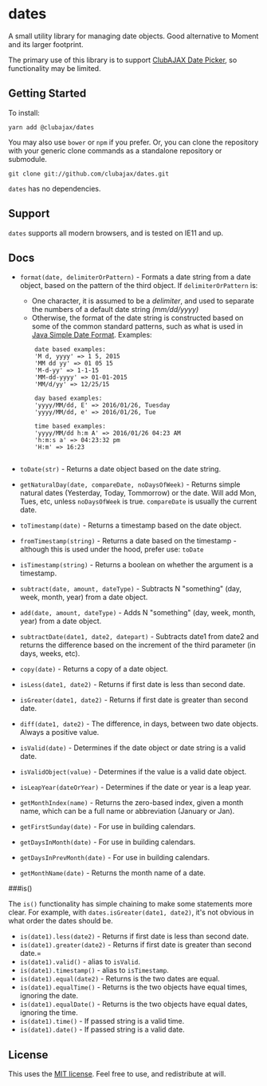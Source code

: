 # dates
A small utility library for managing date objects. Good alternative to Moment and its larger footprint.

The primary use of this library is to support [ClubAJAX Date Picker](https://github.com/clubajax/date-picker), so functionality may be limited.

## Getting Started

To install:

    yarn add @clubajax/dates

You may also use `bower` or `npm` if you prefer. Or, you can clone the repository with your generic clone commands as a standalone 
repository or submodule.

	git clone git://github.com/clubajax/dates.git

`dates` has no dependencies.

## Support

`dates` supports all modern browsers, and is tested on IE11 and up. 

## Docs

 - `format(date, delimiterOrPattern)` - Formats a date string from a date object, based on the pattern of the third object. If `delimiterOrPattern` is:
    - One character, it is assumed to be a _delimiter_, and used to separate the numbers of a default date string _(mm/dd/yyyy)_
    - Otherwise, the format of the date string is constructed based on some of the common standard patterns, such as what is used in [Java Simple Date Format](https://docs.oracle.com/javase/7/docs/api/java/text/SimpleDateFormat.html). Examples:
    ```    
        date based examples:
        'M d, yyyy' => 1 5, 2015
        'MM dd yy' => 01 05 15
        'M-d-yy' => 1-1-15
        'MM-dd-yyyy' => 01-01-2015
        'MM/d/yy' => 12/25/15
        
        day based examples:
        'yyyy/MM/dd, E' => 2016/01/26, Tuesday
        'yyyy/MM/dd, e' => 2016/01/26, Tue
        
        time based examples:
        'yyyy/MM/dd h:m A' => 2016/01/26 04:23 AM
        'h:m:s a' => 04:23:32 pm
        'H:m' => 16:23
        
   ```
    		
 - `toDate(str)` - Returns a date object based on the date string.
 - `getNaturalDay(date, compareDate, noDaysOfWeek)` - Returns simple natural dates (Yesterday, Today, Tommorrow) or the date. Will add Mon, Tues, etc, unless `noDaysOfWeek` is true. `compareDate` is usually the current date.
 - `toTimestamp(date)` - Returns a timestamp based on the date object.
 - `fromTimestamp(string)` - Returns a date based on the timestamp - although this is used under the hood, prefer use: `toDate`
 - `isTimestamp(string)` - Returns a boolean on whether the argument is a timestamp.
 - `subtract(date, amount, dateType)` - Subtracts N "something" (day, week, month, year) from a date object.
 - `add(date, amount, dateType)` - Adds N "something" (day, week, month, year) from a date object.
 - `subtractDate(date1, date2, datepart)` - Subtracts date1 from date2 and returns the difference based on the increment of the third parameter (in days, weeks, etc).
 - `copy(date)` - Returns a copy of a date object.
 - `isLess(date1, date2)` - Returns if first date is less than second date.
 - `isGreater(date1, date2)` - Returns if first date is greater than second date.
 - `diff(date1, date2)` - The difference, in days, between two date objects. Always a positive value.
 - `isValid(date)` - Determines if the date object or date string is a valid date.
 - `isValidObject(value)` - Determines if the value is a valid date object.
 - `isLeapYear(dateOrYear)` - Determines if the date or year is a leap year.
 - `getMonthIndex(name)` - Returns the zero-based index, given a month name, which can be a full name or abbreviation (January or Jan).
 - `getFirstSunday(date)` - For use in building calendars.
 - `getDaysInMonth(date)` - For use in building calendars.
 - `getDaysInPrevMonth(date)` - For use in building calendars.
 - `getMonthName(date)` - Returns the month name of a date.
 
 ###is()
 
 The `is()` functionality has simple chaining to make some statements more clear. For example, with `dates.isGreater(date1, date2)`, it's not obvious in what order the dates should be.
 - `is(date1).less(date2)` - Returns if first date is less than second date.
 - `is(date1).greater(date2)` - Returns if first date is greater than second date.=
 - `is(date1).valid()` - alias to `isValid`.
 - `is(date1).timestamp()` - alias to `isTimestamp`.
 - `is(date1).equal(date2)` - Returns is the two dates are equal.
 - `is(date1).equalTime()` - Returns is the two objects have equal times, ignoring the date.
 - `is(date1).equalDate()` - Returns is the two objects have equal dates, ignoring the time.
 - `is(date1).time()` - If passed string is a valid time.
 - `is(date1).date()` - If passed string is a valid date.


## License

This uses the [MIT license](./LICENSE). Feel free to use, and redistribute at will.
